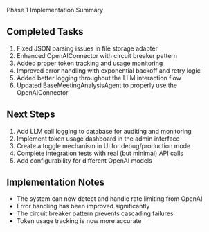 Phase 1 Implementation Summary

## Completed Tasks

1. Fixed JSON parsing issues in file storage adapter
2. Enhanced OpenAIConnector with circuit breaker pattern
3. Added proper token tracking and usage monitoring
4. Improved error handling with exponential backoff and retry logic
5. Added better logging throughout the LLM interaction flow
6. Updated BaseMeetingAnalysisAgent to properly use the OpenAIConnector

## Next Steps

1. Add LLM call logging to database for auditing and monitoring
2. Implement token usage dashboard in the admin interface
3. Create a toggle mechanism in UI for debug/production mode
4. Complete integration tests with real (but minimal) API calls
5. Add configurability for different OpenAI models

## Implementation Notes

- The system can now detect and handle rate limiting from OpenAI
- Error handling has been improved significantly
- The circuit breaker pattern prevents cascading failures
- Token usage tracking is now more accurate

